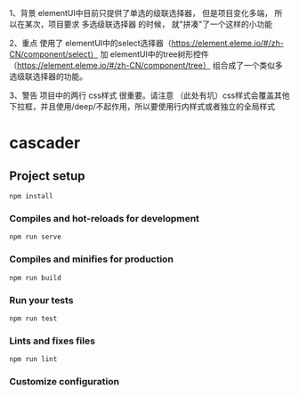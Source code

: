 1、背景
    elementUI中目前只提供了单选的级联选择器，
    但是项目变化多端，
    所以在某次，项目要求 多选级联选择器 的时候，
    就"拼凑"了一个这样的小功能
    
2、重点
    使用了   elementUI中的select选择器（https://element.eleme.io/#/zh-CN/component/select）
    加       elementUI中的tree树形控件（https://element.eleme.io/#/zh-CN/component/tree）
    组合成了一个类似多选级联选择器的功能。
    
3、警告
    项目中的两行 css样式 很重要。请注意
    （此处有坑）css样式会覆盖其他下拉框，并且使用/deep/不起作用，所以要使用行内样式或者独立的全局样式
    
# cascader

## Project setup
```
npm install
```

### Compiles and hot-reloads for development
```
npm run serve
```

### Compiles and minifies for production
```
npm run build
```

### Run your tests
```
npm run test
```

### Lints and fixes files
```
npm run lint
```

### Customize configuration
